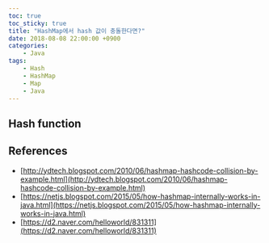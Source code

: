 ```yaml
---
toc: true
toc_sticky: true
title: "HashMap에서 hash 값이 충돌한다면?"
date: 2018-08-08 22:00:00 +0900
categories: 
    - Java 
tags: 
    - Hash
    - HashMap
    - Map
    - Java
---
```


## Hash function




## References

- [http://ydtech.blogspot.com/2010/06/hashmap-hashcode-collision-by-example.html](http://ydtech.blogspot.com/2010/06/hashmap-hashcode-collision-by-example.html)
- [https://netjs.blogspot.com/2015/05/how-hashmap-internally-works-in-java.html](https://netjs.blogspot.com/2015/05/how-hashmap-internally-works-in-java.html)
- [https://d2.naver.com/helloworld/831311](https://d2.naver.com/helloworld/831311)